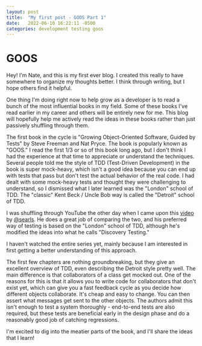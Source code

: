 ```yaml
---
layout: post
title:  "My first post - GOOS Part 1"
date:   2022-06-10 16:22:11 -0500
categories: development testing goos
---
```


# GOOS

Hey! I'm Nate, and this is my first ever blog. I created this really to have
somewhere to organize my thoughts better. I think through writing, but I hope
others find it helpful.

One thing I'm doing right now to help grow as a developer is to read a bunch of
the most influential books in my field. Some of these books I've read earlier in
my career and others will be entirely new for me. This blog will hopefully help
me actively read the ideas in these books rather than just passively shuffling
through them.

The first book in the cycle is "Growing Object-Oriented Software, Guided by
Tests" by Steve Freeman and Nat Pryce. The book is popularly known as "GOOS." I
read the first 1/3 or so of this book long ago, but I don't think I had the
experience at that time to appreciate or understand the techniques. Several
people told me the style of TDD (Test-Driven Development) in the book is super
mock-heavy, which isn't a good idea because you can end up with tests that pass
but don't test the actual behavior of the real code. I had dealt with some
mock-heavy tests and thought they were challenging to understand, so I dismissed
what I later learned was the "London" school of TDD. The "classic" Kent Beck /
Uncle Bob way is called the "Detroit" school of TDD.

I was shuffling through YouTube the other day when I came upon this
[video](https://www.youtube.com/watch?v=aeX5OXO-w30) by
[@searls](https://twitter.com/searls). He does a great job of comparing the two,
and his preferred way of testing is based on the "London" school of TDD,
although he's modified the ideas into what he calls "Discovery Testing." 

I haven't watched the entire series yet, mainly because I am interested in first
getting a better understanding of this approach.

The first few chapters are nothing groundbreaking, but they give an excellent
overview of TDD, even describing the Detroit style pretty well. The main
difference is that collaborators of a class get mocked out. One of the reasons
for this is that it allows you to write code for collaborators that don't exist
yet, which can give you a fast feedback cycle as you decide how different
objects collaborate. It's cheap and easy to change. You can then assert what
messages get sent to the other objects. The authors admit this isn't enough to
test a system thoroughly - end-to-end tests are also required, but these tests
are beneficial early in the design phase and do a reasonably good job of
catching regressions.

I'm excited to dig into the meatier parts of the book, and I'll share the ideas
that I learn!
